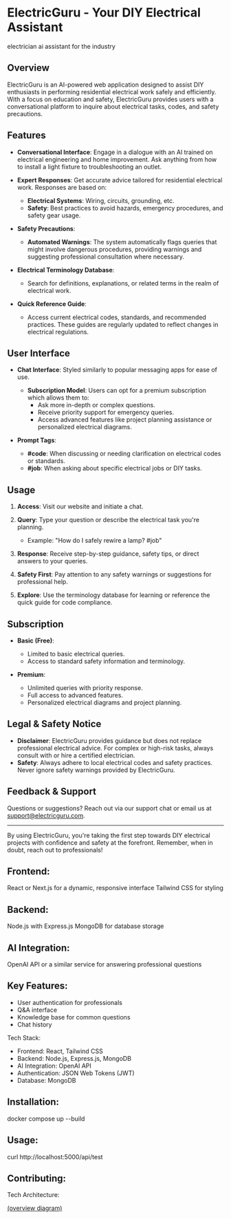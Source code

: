 
# ElectricGuru - Your DIY Electrical Assistant
electrician ai assistant for the industry
## Overview

ElectricGuru is an AI-powered web application designed to assist DIY enthusiasts in performing residential electrical work safely and efficiently. With a focus on education and safety, ElectricGuru provides users with a conversational platform to inquire about electrical tasks, codes, and safety precautions.

## Features

- **Conversational Interface**: Engage in a dialogue with an AI trained on electrical engineering and home improvement. Ask anything from how to install a light fixture to troubleshooting an outlet.

- **Expert Responses**: Get accurate advice tailored for residential electrical work. Responses are based on:
  - **Electrical Systems**: Wiring, circuits, grounding, etc.
  - **Safety**: Best practices to avoid hazards, emergency procedures, and safety gear usage.

- **Safety Precautions**:
  - **Automated Warnings**: The system automatically flags queries that might involve dangerous procedures, providing warnings and suggesting professional consultation where necessary.

- **Electrical Terminology Database**: 
  - Search for definitions, explanations, or related terms in the realm of electrical work.

- **Quick Reference Guide**: 
  - Access current electrical codes, standards, and recommended practices. These guides are regularly updated to reflect changes in electrical regulations.

## User Interface

- **Chat Interface**: Styled similarly to popular messaging apps for ease of use.
  - **Subscription Model**: Users can opt for a premium subscription which allows them to:
    - Ask more in-depth or complex questions.
    - Receive priority support for emergency queries.
    - Access advanced features like project planning assistance or personalized electrical diagrams.

- **Prompt Tags**: 
  - **#code**: When discussing or needing clarification on electrical codes or standards.
  - **#job**: When asking about specific electrical jobs or DIY tasks.

## Usage

1. **Access**: Visit our website and initiate a chat.
2. **Query**: Type your question or describe the electrical task you're planning.
   - Example: "How do I safely rewire a lamp? #job"

3. **Response**: Receive step-by-step guidance, safety tips, or direct answers to your queries.

4. **Safety First**: Pay attention to any safety warnings or suggestions for professional help.

5. **Explore**: Use the terminology database for learning or reference the quick guide for code compliance.

## Subscription

- **Basic (Free)**:
  - Limited to basic electrical queries.
  - Access to standard safety information and terminology.

- **Premium**:
  - Unlimited queries with priority response.
  - Full access to advanced features.
  - Personalized electrical diagrams and project planning.

## Legal & Safety Notice

- **Disclaimer**: ElectricGuru provides guidance but does not replace professional electrical advice. For complex or high-risk tasks, always consult with or hire a certified electrician.
- **Safety**: Always adhere to local electrical codes and safety practices. Never ignore safety warnings provided by ElectricGuru.

## Feedback & Support

Questions or suggestions? Reach out via our support chat or email us at support@electricguru.com.

---

By using ElectricGuru, you're taking the first step towards DIY electrical projects with confidence and safety at the forefront. Remember, when in doubt, reach out to professionals!


## Frontend:
React or Next.js for a dynamic, responsive interface
Tailwind CSS for styling
## Backend:
Node.js with Express.js
MongoDB for database storage
## AI Integration:
OpenAI API or a similar service for answering professional questions
## Key Features:
- User authentication for professionals
- Q&A interface
- Knowledge base for common questions
- Chat history

Tech Stack:
- Frontend: React, Tailwind CSS
- Backend: Node.js, Express.js, MongoDB
- AI Integration: OpenAI API
- Authentication: JSON Web Tokens (JWT)
- Database: MongoDB

## Installation:
docker compose up --build

## Usage:
curl http://localhost:5000/api/test

## Contributing:

Tech Architecture:

[(overview diagram)](/doc/techarch.svg)
